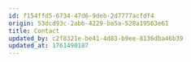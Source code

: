 ```yaml
---
id: f154ffd5-6734-47d6-9deb-2d7777acfdf4
origin: 53dcd93c-2abb-4229-ba5a-528a19563e61
title: Contact
updated_by: c2f8321e-be41-4d83-b9ee-8136dba46b39
updated_at: 1761490187
---
```

